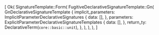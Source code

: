 [
    Ok(
        SignatureTemplate::Form(
            FugitiveDeclarativeSignatureTemplate::Gn(
                GnDeclarativeSignatureTemplate {
                    implicit_parameters: ImplicitParameterDeclarativeSignatures {
                        data: [],
                    },
                    parameters: ExplicitParameterDeclarativeSignatureTemplates {
                        data: [],
                    },
                    return_ty: DeclarativeTerm(`core::basic::unit`),
                },
            ),
        ),
    ),
]